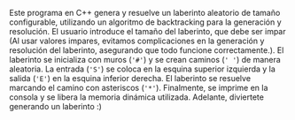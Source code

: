 Este programa en C++ genera y resuelve un laberinto aleatorio de tamaño configurable, utilizando un algoritmo de backtracking para la generación y resolución. 
El usuario introduce el tamaño del laberinto, que debe ser impar (Al usar valores impares, evitamos complicaciones en la generación y resolución del laberinto, 
asegurando que todo funcione correctamente.). El laberinto se inicializa con muros (`'#'`) y se crean caminos (`' '`) de manera aleatoria. 
La entrada (`'S'`) se coloca en la esquina superior izquierda y la salida (`'E'`) en la esquina inferior derecha. El laberinto se resuelve 
marcando el camino con asteriscos (`'*'`). Finalmente, se imprime en la consola y se libera la memoria dinámica utilizada. Adelante, diviertete generando un laberinto :)
